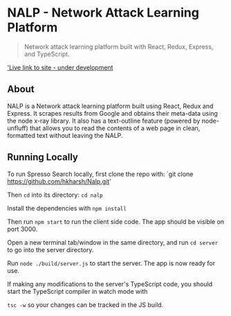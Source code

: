 # NALP - Network Attack Learning Platform

>Network attack learning platform built with React, Redux, Express, and TypeScript.

['Live link to site - under development]([https://nalp.herokuapp.com/]')

## About
NALP is a Network attack learning platform built using React, Redux and Express. It scrapes results from Google and obtains their meta-data using the node x-ray library. It also has a text-outline feature (powered by node-unfluff) that allows you to read the contents of a web page in clean, formatted text without leaving the NALP.

## Running Locally
To run Spresso Search locally, first clone the repo with: `git clone https://github.com/hkharsh/Nalp.git'


Then `cd` into its directory:  `cd nalp`

Install the dependencies with `npm install`

Then run `npm start` to run the client side code. The app should be visible on port 3000.

Open a new terminal tab/window in the same directory, and run `cd server` to go into the server directory.

Run `node ./build/server.js` to start the server. The app is now ready for use.

If making any modifications to the server's TypeScript code, you should start the TypeScript compiler in watch mode with

 `tsc -w` so your changes can be tracked in the JS build.
